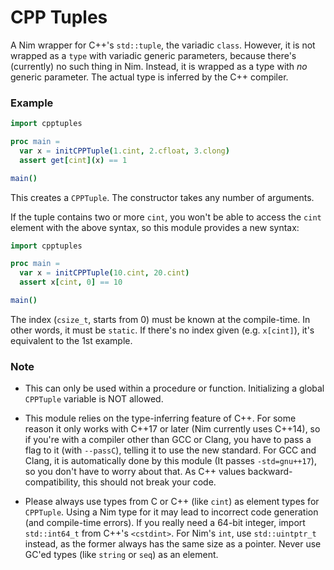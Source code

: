 # CPP Tuples

A Nim wrapper for C++'s `std::tuple`, the variadic `class`. However, it is not wrapped as a `type` with variadic generic parameters, because there's (currently) no such thing in Nim. Instead, it is wrapped as a type with _no_ generic parameter. The actual type is inferred by the C++ compiler.

### Example

```nim
import cpptuples

proc main =
  var x = initCPPTuple(1.cint, 2.cfloat, 3.clong)
  assert get[cint](x) == 1

main()
```
This creates a `CPPTuple`. The constructor takes any number of arguments.

If the tuple contains two or more `cint`, you won't be able to access the `cint` element with the above syntax, so this module provides a new syntax:
```nim
import cpptuples

proc main =
  var x = initCPPTuple(10.cint, 20.cint)
  assert x[cint, 0] == 10

main()
```

The index (`csize_t`, starts from 0) must be known at the compile-time. In other words, it must be `static`.
If there's no index given (e.g. `x[cint]`), it's equivalent to the 1st example.

### Note

+ This can only be used within a procedure or function. Initializing a global `CPPTuple` variable is NOT allowed.

+ This module relies on the type-inferring feature of C++. For some reason it only works with C++17 or later (Nim currently uses C++14), so if you're with a compiler other than GCC or Clang, you have to pass a flag to it (with `--passC`), telling it to use the new standard. For GCC and Clang, it is automatically done by this module (It passes `-std=gnu++17`), so you don't have to worry about that. As C++ values backward-compatibility, this should not break your code.

+ Please always use types from C or C++ (like `cint`) as element types for `CPPTuple`. Using a Nim type for it may lead to incorrect code generation (and compile-time errors). If you really need a 64-bit integer, import `std::int64_t` from C++'s `<cstdint>`. For Nim's `int`, use `std::uintptr_t` instead, as the former always has the same size as a pointer. Never use GC'ed types (like `string` or `seq`) as an element.

